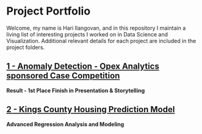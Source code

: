 # Project Portfolio

Welcome, my name is Hari Ilangovan, and in this repository I maintain a living list of interesting projects I worked on in Data Science and Visualization. Additional relevant details for each project are included in the project folders.

## [1 - Anomaly Detection - Opex Analytics sponsored Case Competition](https://github.com/LifeOfHi/project-portfolio/tree/master/Project%201%20-%20Opex%20Analytics%20Case)

**Result - 1st Place Finish in Presentation & Storytelling**

## [2 - Kings County Housing Prediction Model](https://github.com/LifeOfHi/project-portfolio/tree/master/Project%202%20-%20Housing%20Price%20Analysis)

**Advanced Regression Analysis and Modeling**
